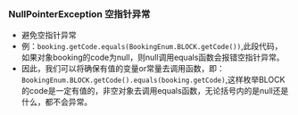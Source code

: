 ### NullPointerException 空指针异常
- 避免空指针异常
 - 例：`booking.getCode.equals(BookingEnum.BLOCK.getCode())`,此段代码，如果对象booking的code为null，则null调用equals函数会报错空指针异常。
 - 因此，我们可以将确保有值的变量or常量去调用函数，即：`BookingEnum.BLOCK.getCode().equals(booking.getCode)`,这样枚举BLOCK的code是一定有值的，非空对象去调用equals函数，无论括号内的是null还是什么，都不会异常。